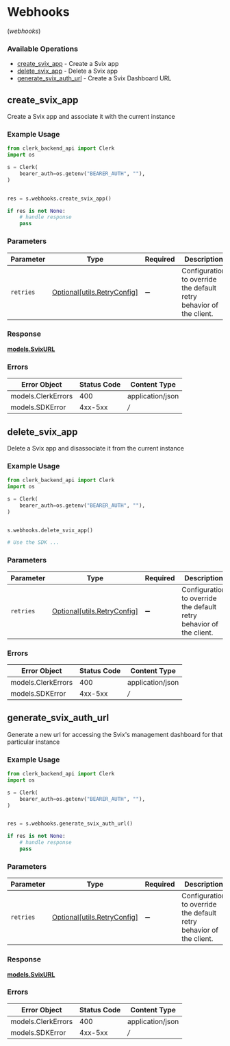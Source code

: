# Webhooks
(*webhooks*)

### Available Operations

* [create_svix_app](#create_svix_app) - Create a Svix app
* [delete_svix_app](#delete_svix_app) - Delete a Svix app
* [generate_svix_auth_url](#generate_svix_auth_url) - Create a Svix Dashboard URL

## create_svix_app

Create a Svix app and associate it with the current instance

### Example Usage

```python
from clerk_backend_api import Clerk
import os

s = Clerk(
    bearer_auth=os.getenv("BEARER_AUTH", ""),
)


res = s.webhooks.create_svix_app()

if res is not None:
    # handle response
    pass

```

### Parameters

| Parameter                                                           | Type                                                                | Required                                                            | Description                                                         |
| ------------------------------------------------------------------- | ------------------------------------------------------------------- | ------------------------------------------------------------------- | ------------------------------------------------------------------- |
| `retries`                                                           | [Optional[utils.RetryConfig]](../../models/utils/retryconfig.md)    | :heavy_minus_sign:                                                  | Configuration to override the default retry behavior of the client. |


### Response

**[models.SvixURL](../../models/svixurl.md)**
### Errors

| Error Object       | Status Code        | Content Type       |
| ------------------ | ------------------ | ------------------ |
| models.ClerkErrors | 400                | application/json   |
| models.SDKError    | 4xx-5xx            | */*                |

## delete_svix_app

Delete a Svix app and disassociate it from the current instance

### Example Usage

```python
from clerk_backend_api import Clerk
import os

s = Clerk(
    bearer_auth=os.getenv("BEARER_AUTH", ""),
)


s.webhooks.delete_svix_app()

# Use the SDK ...

```

### Parameters

| Parameter                                                           | Type                                                                | Required                                                            | Description                                                         |
| ------------------------------------------------------------------- | ------------------------------------------------------------------- | ------------------------------------------------------------------- | ------------------------------------------------------------------- |
| `retries`                                                           | [Optional[utils.RetryConfig]](../../models/utils/retryconfig.md)    | :heavy_minus_sign:                                                  | Configuration to override the default retry behavior of the client. |

### Errors

| Error Object       | Status Code        | Content Type       |
| ------------------ | ------------------ | ------------------ |
| models.ClerkErrors | 400                | application/json   |
| models.SDKError    | 4xx-5xx            | */*                |

## generate_svix_auth_url

Generate a new url for accessing the Svix's management dashboard for that particular instance

### Example Usage

```python
from clerk_backend_api import Clerk
import os

s = Clerk(
    bearer_auth=os.getenv("BEARER_AUTH", ""),
)


res = s.webhooks.generate_svix_auth_url()

if res is not None:
    # handle response
    pass

```

### Parameters

| Parameter                                                           | Type                                                                | Required                                                            | Description                                                         |
| ------------------------------------------------------------------- | ------------------------------------------------------------------- | ------------------------------------------------------------------- | ------------------------------------------------------------------- |
| `retries`                                                           | [Optional[utils.RetryConfig]](../../models/utils/retryconfig.md)    | :heavy_minus_sign:                                                  | Configuration to override the default retry behavior of the client. |


### Response

**[models.SvixURL](../../models/svixurl.md)**
### Errors

| Error Object       | Status Code        | Content Type       |
| ------------------ | ------------------ | ------------------ |
| models.ClerkErrors | 400                | application/json   |
| models.SDKError    | 4xx-5xx            | */*                |
